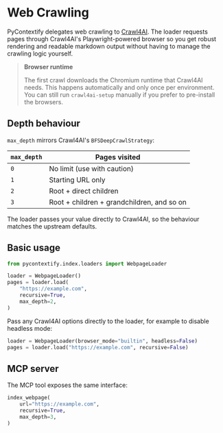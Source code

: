 # Web Crawling

PyContextify delegates web crawling to
[Crawl4AI](https://github.com/unclecode/crawl4ai). The loader requests pages
through Crawl4AI's Playwright-powered browser so you get robust rendering and
readable markdown output without having to manage the crawling logic yourself.

> **Browser runtime**
>
> The first crawl downloads the Chromium runtime that Crawl4AI needs. This
> happens automatically and only once per environment. You can still run
> `crawl4ai-setup` manually if you prefer to pre-install the browsers.

## Depth behaviour

`max_depth` mirrors Crawl4AI's `BFSDeepCrawlStrategy`:

| `max_depth` | Pages visited                                |
|-------------|-----------------------------------------------|
| `0`         | No limit (use with caution)                   |
| `1`         | Starting URL only                             |
| `2`         | Root + direct children                        |
| `3`         | Root + children + grandchildren, and so on    |

The loader passes your value directly to Crawl4AI, so the behaviour matches the
upstream defaults.

## Basic usage

```python
from pycontextify.index.loaders import WebpageLoader

loader = WebpageLoader()
pages = loader.load(
    "https://example.com",
    recursive=True,
    max_depth=2,
)
```

Pass any Crawl4AI options directly to the loader, for example to disable
headless mode:

```python
loader = WebpageLoader(browser_mode="builtin", headless=False)
pages = loader.load("https://example.com", recursive=False)
```

## MCP server

The MCP tool exposes the same interface:

```python
index_webpage(
    url="https://example.com",
    recursive=True,
    max_depth=3,
)
```
